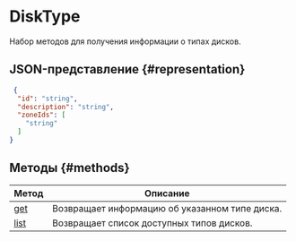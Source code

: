 # DiskType
Набор методов для получения информации о типах дисков.
## JSON-представление {#representation}
```json 
 {
  "id": "string",
  "description": "string",
  "zoneIds": [
    "string"
  ]
}
```

## Методы {#methods}
Метод | Описание
--- | ---
[get](get.md) | Возвращает информацию об указанном типе диска.
[list](list.md) | Возвращает список доступных типов дисков.